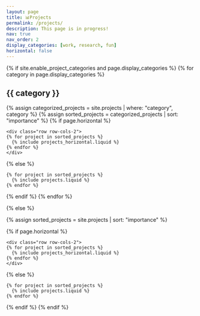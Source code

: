 ```yaml
---
layout: page
title: 📊Projects
permalink: /projects/
description: This page is in progress!
nav: true
nav_order: 2
display_categories: [work, research, fun]
horizontal: false
---
```


<!-- pages/projects.md -->
<div class="projects">
{% if site.enable_project_categories and page.display_categories %}
  <!-- Display categorized projects -->
  {% for category in page.display_categories %}
  <h2 class="category">{{ category }}</h2>
  {% assign categorized_projects = site.projects | where: "category", category %}
  {% assign sorted_projects = categorized_projects | sort: "importance" %}
  <!-- Generate cards for each project -->
  {% if page.horizontal %}
  <div class="container">

    <div class="row row-cols-2">
    {% for project in sorted_projects %}
      {% include projects_horizontal.liquid %}
    {% endfor %}
    </div>

  </div>
  {% else %}
  <div class="grid">

    {% for project in sorted_projects %}
      {% include projects.liquid %}
    {% endfor %}

  </div>
  {% endif %}
  {% endfor %}

{% else %}

<!-- Display projects without categories -->

{% assign sorted_projects = site.projects | sort: "importance" %}

  <!-- Generate cards for each project -->

{% if page.horizontal %}

  <div class="container">

    <div class="row row-cols-2">
    {% for project in sorted_projects %}
      {% include projects_horizontal.liquid %}
    {% endfor %}
    </div>

  </div>
  {% else %}
  <div class="grid">

    {% for project in sorted_projects %}
      {% include projects.liquid %}
    {% endfor %}

  </div>
  {% endif %}
{% endif %}
</div>
